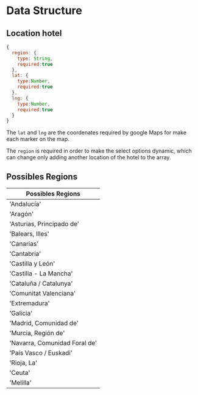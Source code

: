 # Data Structure
## Location hotel

```js
{
  region: {
    type: String,
    required:true
  },
  lat: {
    type:Number,
    required:true
  },
  lng: {
    type:Number,
    required:true
  }
}
```
The ``lat`` and ``lng`` are the coordenates required by google Maps for make each marker on the map.

The ``region`` is required in order to make the select options dynamic, which can change only adding another location of the hotel to the array.

## Possibles Regions
| Possibles Regions             |
| ----------------------------- |
| 'Andalucía'                   |
| 'Aragón'                      |
| 'Asturias, Principado de'     |
| 'Balears, Illes'              |
| 'Canarias'                    |
| 'Cantabria'                   |
| 'Castilla y León'             |
| 'Castilla - La Mancha'        |
| 'Cataluña / Catalunya'        |
| 'Comunitat Valenciana'        |
| 'Extremadura'                 |
| 'Galicia'                     |
| 'Madrid, Comunidad de'        |
| 'Murcia, Región de'           |
| 'Navarra, Comunidad Foral de' |
| 'País Vasco / Euskadi'        |
| 'Rioja, La'                   |
| 'Ceuta'                       |
| 'Melilla'                     |
